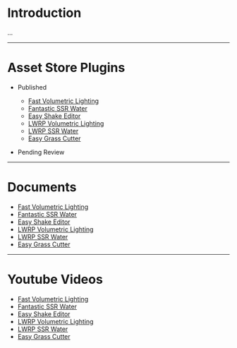 # Introduction

...

---

# Asset Store Plugins

+ Published
    + [Fast Volumetric Lighting](https://assetstore.unity.com/packages/vfx/shaders/fullscreen-camera-effects/fast-volumetric-lighting-152973?aid=1101l85Tr&pubref=BGVL)
    + [Fantastic SSR Water](https://assetstore.unity.com/packages/vfx/shaders/fantastic-ssr-water-154020?aid=1101l85Tr)
    + [Easy Shake Editor](https://assetstore.unity.com/packages/tools/camera/easy-shake-editor-154472?aid=1101l85Tr)
    + [LWRP Volumetric Lighting](https://assetstore.unity.com/packages/vfx/shaders/fullscreen-camera-effects/lwrp-volumetric-lighting-155676?aid=1101l85Tr)
    + [LWRP SSR Water](https://assetstore.unity.com/packages/vfx/shaders/lwrp-ssr-water-155402?aid=1101l85Tr)
    + [Easy Grass Cutter](https://assetstore.unity.com/packages/slug/156255)

+ Pending Review

---

# Documents

+ [Fast Volumetric Lighting](https://www.evernote.com/l/AiCKKrU1xNJIHaFtXAPzqPGMIrpQAPJ8d_Y/)
+ [Fantastic SSR Water](https://www.evernote.com/l/AiCoMwSfwPRIKJq_QLIHX1s-zB1U4ATW104/)
+ [Easy Shake Editor](https://www.evernote.com/l/AiA8cz1o0o5HU46EvX64UMMthrz1umZyYIs/)
+ [LWRP Volumetric Lighting](https://www.evernote.com/l/AiCoVJ2AxG9Hm5dUFBj4WkSMErgWon_C8JA/)
+ [LWRP SSR Water](https://www.evernote.com/l/AiAR9lnBxMxB65yqSFhUfVNFH2sZ0rPW2EM/)
+ [Easy Grass Cutter](https://www.evernote.com/l/AiDdYZhLobFIWp99nADT60K-I3hbCr-bCCc/)

---

# Youtube Videos

+ [Fast Volumetric Lighting](https://youtu.be/f2eAI2nG1BU)
+ [Fantastic SSR Water](https://youtu.be/8KtdqC4iNH4)
+ [Easy Shake Editor](https://youtu.be/3abRLv57SCc)
+ [LWRP Volumetric Lighting](https://youtu.be/6v_wtVz6bbQ)
+ [LWRP SSR Water](https://youtu.be/8KtdqC4iNH4)
+ [Easy Grass Cutter](https://youtu.be/nf39qDJ3fio)
